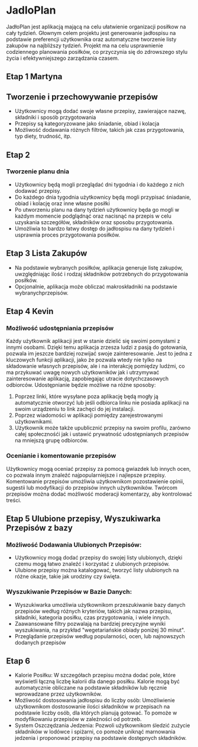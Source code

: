 # JadloPlan
JadłoPlan jest aplikacją mającą na celu ułatwienie organizacji posiłkow na cały tydzień.
Głownym celem projektu jest generowanie jadłospisu na podstawie preferencji użytkownika oraz automatyczne tworzenie listy zakupów na najbliższy tydzień.
Projekt ma na celu usprawnienie codziennego planowania posiłków, co przyczynia się do zdrowszego stylu życia i efektywniejszego zarządzania czasem.
## Etap 1 Martyna
## Tworzenie i przechowywanie przepisów
* Użytkownicy mogą dodać swoje własne przepisy, zawierające nazwę, składniki i sposób przygotowania
* Przepisy są kategoryzowane jako śniadanie, obiad i kolacja
* Możliwość dodawania różnych filtrów, takich jak czas przygotowania, typ diety, trudność, itp.

## Etap 2
### Tworzenie planu dnia 
* Użytkownicy będą mogli przeglądać dni tygodnia i do każdego z nich dodawać przepisy.
* Do każdego dnia tygodnia użytkownicy będą mogli przypisać śniadanie, obiad i kolację oraz inne własne posiłki
* Po utworzeniu planu na dany tydzień użytkownicy będa go mogli w każdym momencie podglądnąć oraz nacisnąć na przepis w celu uzyskania szczegółów, składników oraz sposobu przygotowania. 
* Umożliwia to bardzo łatwy dostęp do jadłospisu na dany tydzień i usprawnia proces przygotowania posiłków.


## Etap 3 Lista Zakupów
* Na podstawie wybranych posiłków, aplikacja generuje listę zakupów, uwzględniając ilość i rodzaj składników potrzebnych do przygotowania posiłków. 
* Opcjonalnie, aplikacja może obliczać makroskładniki na podstawie wybranychprzepisów.

## Etap 4 Kevin
### Możliwość udostępniania przepisów
Każdy użytkownik aplikacji jest w stanie dzielić się swoimi pomysłami z innymi osobami. Dzięki temu aplikacja zrzesza ludzi z pasją do gotowania, pozwala im jeszcze bardziej rozwijać swoje zainteresowanie. Jest to jedna z kluczowych funkcji aplikacji, jako że pozwala wtedy nie tylko na składowanie własnych przepisów, ale i na interakcję pomiędzy ludźmi, co ma przykuwać uwagę nowych użytkowników jak i utrzymywać zainteresowanie aplikacją, zapobiegając utracie dotychczasowych odbiorców. 
Udostępnianie będzie możliwe na różne sposoby:
1. Poprzez linki, które wysyłane poza aplikację będą mogły ją automatycznie otworzyć lub jeśli odbiorca linku nie posiada aplikacji na swoim urządzeniu to link zachęci do jej instalacji.
2. Poprzez wiadomości w aplikacji pomiędzy zarejestrowanymi użytkownikami.
3. Użytkownik może także upublicznić przepisy na swoim profilu, zarówno całej społecznośći jak i ustawić prywatność udostępnianych przepisów na mniejszą grupę odbiorców.
### Ocenianie i komentowanie przepisów
Użytkownicy mogą oceniać przepisy za pomocą gwiazdek lub innych ocen, co pozwala innym znaleźć najpopularniejsze i najlepsze przepisy. Komentowanie przepisów umożliwia użytkownikom pozostawienie opinii, sugestii lub modyfikacji do przepisów innych użytkowników. Twórcom przepisów można dodać możliwość moderacji komentarzy, aby kontrolować treści.
## Etap 5 Ulubione przepisy, Wyszukiwarka Przepisów z bazy
### Możliwość Dodawania Ulubionych Przepisów:
* Użytkownicy mogą dodać przepisy do swojej listy ulubionych, dzięki czemu mogą łatwo znaleźć i korzystać z ulubionych przepisów.
* Ulubione przepisy można katalogować, tworzyć listy ulubionych na różne okazje, takie jak urodziny czy święta.
### Wyszukiwanie Przepisów w Bazie Danych:
* Wyszukiwarka umożliwia użytkownikom przeszukiwanie bazy danych przepisów według różnych kryteriów, takich jak nazwa przepisu, składniki, kategoria posiłku, czas przygotowania, i wiele innych.
* Zaawansowane filtry pozwalają na bardziej precyzyjne wyniki wyszukiwania, na przykład "wegetariańskie obiady poniżej 30 minut".
* Przeglądanie przepisów według popularności, ocen, lub najnowszych dodanych przepisów
## Etap 6
* Kalorie Posiłku: W szczegółach przepisu można dodać pole, które wyświetli łączną liczbę kalorii dla danego posiłku. Kalorie mogą być automatycznie obliczane na podstawie składników lub ręcznie wprowadzane przez użytkowników.
* Możliwość dostosowania jadłospisu do liczby osób: Umożliwienie użytkownikom dostosowanie ilości składników w przepisach na podstawie liczby osób, dla których planują gotować. To pomoże w modyfikowaniu przepisów w zależności od potrzeb.
* System Oszczędzania Jedzenia: Pozwoli użytkownikom śledzić zużycie składników w lodówce i spiżarni, co pomoże uniknąć marnowania jedzenia i proponować przepisy na podstawie dostępnych składników.

